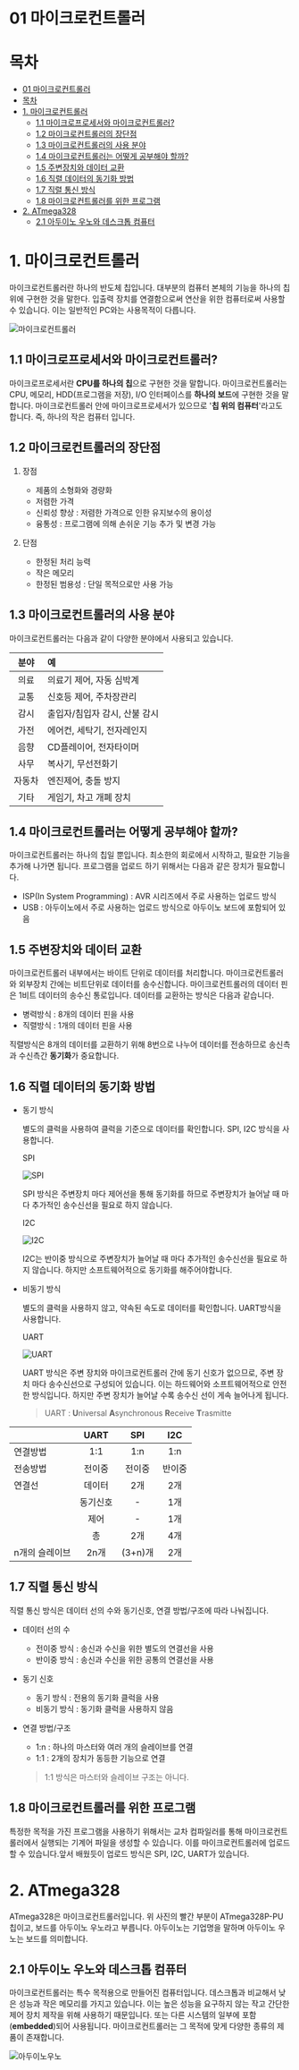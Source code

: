 01 마이크로컨트롤러
===

# 목차

- [01 마이크로컨트롤러](#01-%eb%a7%88%ec%9d%b4%ed%81%ac%eb%a1%9c%ec%bb%a8%ed%8a%b8%eb%a1%a4%eb%9f%ac)
- [목차](#%eb%aa%a9%ec%b0%a8)
- [1. 마이크로컨트롤러](#1-%eb%a7%88%ec%9d%b4%ed%81%ac%eb%a1%9c%ec%bb%a8%ed%8a%b8%eb%a1%a4%eb%9f%ac)
  - [1.1 마이크로프로세서와 마이크로컨트롤러?](#11-%eb%a7%88%ec%9d%b4%ed%81%ac%eb%a1%9c%ed%94%84%eb%a1%9c%ec%84%b8%ec%84%9c%ec%99%80-%eb%a7%88%ec%9d%b4%ed%81%ac%eb%a1%9c%ec%bb%a8%ed%8a%b8%eb%a1%a4%eb%9f%ac)
  - [1.2 마이크로컨트롤러의 장단점](#12-%eb%a7%88%ec%9d%b4%ed%81%ac%eb%a1%9c%ec%bb%a8%ed%8a%b8%eb%a1%a4%eb%9f%ac%ec%9d%98-%ec%9e%a5%eb%8b%a8%ec%a0%90)
  - [1.3 마이크로컨트롤러의 사용 분야](#13-%eb%a7%88%ec%9d%b4%ed%81%ac%eb%a1%9c%ec%bb%a8%ed%8a%b8%eb%a1%a4%eb%9f%ac%ec%9d%98-%ec%82%ac%ec%9a%a9-%eb%b6%84%ec%95%bc)
  - [1.4 마이크로컨트롤러는 어떻게 공부해야 할까?](#14-%eb%a7%88%ec%9d%b4%ed%81%ac%eb%a1%9c%ec%bb%a8%ed%8a%b8%eb%a1%a4%eb%9f%ac%eb%8a%94-%ec%96%b4%eb%96%bb%ea%b2%8c-%ea%b3%b5%eb%b6%80%ed%95%b4%ec%95%bc-%ed%95%a0%ea%b9%8c)
  - [1.5 주변장치와 데이터 교환](#15-%ec%a3%bc%eb%b3%80%ec%9e%a5%ec%b9%98%ec%99%80-%eb%8d%b0%ec%9d%b4%ed%84%b0-%ea%b5%90%ed%99%98)
  - [1.6 직렬 데이터의 동기화 방법](#16-%ec%a7%81%eb%a0%ac-%eb%8d%b0%ec%9d%b4%ed%84%b0%ec%9d%98-%eb%8f%99%ea%b8%b0%ed%99%94-%eb%b0%a9%eb%b2%95)
  - [1.7 직렬 통신 방식](#17-%ec%a7%81%eb%a0%ac-%ed%86%b5%ec%8b%a0-%eb%b0%a9%ec%8b%9d)
  - [1.8 마이크로컨트롤러를 위한 프로그램](#18-%eb%a7%88%ec%9d%b4%ed%81%ac%eb%a1%9c%ec%bb%a8%ed%8a%b8%eb%a1%a4%eb%9f%ac%eb%a5%bc-%ec%9c%84%ed%95%9c-%ed%94%84%eb%a1%9c%ea%b7%b8%eb%9e%a8)
- [2. ATmega328](#2-atmega328)
  - [2.1 아두이노 우노와 데스크톱 컴퓨터](#21-%ec%95%84%eb%91%90%ec%9d%b4%eb%85%b8-%ec%9a%b0%eb%85%b8%ec%99%80-%eb%8d%b0%ec%8a%a4%ed%81%ac%ed%86%b1-%ec%bb%b4%ed%93%a8%ed%84%b0)

# 1. 마이크로컨트롤러

마이크로컨트롤러란 하나의 반도체 칩입니다. 대부분의 컴퓨터 본체의 기능을 하나의 칩 위에 구현한 것을 말한다. 입출력 장치를 연결함으로써 연산을 위한 컴퓨터로써 사용할 수 있습니다. 이는 일반적인 PC와는 사용목적이 다릅니다.

![마이크로컨트롤러](./img/마이크로컨트롤러.png)

## 1.1 마이크로프로세서와 마이크로컨트롤러?

마이크로프로세서란 **CPU를 하나의 칩**으로 구현한 것을 말합니다. 마이크로컨트롤러는 CPU, 메모리, HDD(프로그램을 저장), I/O 인터페이스를 **하나의 보드**에 구현한 것을 말합니다. 마이크로컨트롤러 안에 마이크로프로세서가 있으므로 '**칩 위의 컴퓨터**'라고도 합니다. 즉, 하나의 작은 컴퓨터 입니다.

## 1.2 마이크로컨트롤러의 장단점

1. 장점
    - 제품의 소형화와 경량화
    - 저렴한 가격
    - 신뢰성 향상 : 저렴한 가격으로 인한 유지보수의 용이성
    - 융통성 : 프로그램에 의해 손쉬운 기능 추가 및 변경 가능

2. 단점
    - 한정된 처리 능력
    - 작은 메모리
    - 한정된 범용성 : 단일 목적으로만 사용 가능

## 1.3 마이크로컨트롤러의 사용 분야

마이크로컨트롤러는 다음과 같이 다양한 분야에서 사용되고 있습니다.

|  분야   | 예                 |
| :---: | :---------------- |
|  의료   | 의료기 제어, 자동 심박계    |
|  교통   | 신호등 제어, 주차장관리     |
|  감시   | 출입자/침입자 감시, 산불 감시 |
|  가전   | 에어컨, 세탁기, 전자레인지   |
|  음향   | CD플레이어, 전자타이머     |
|  사무   | 복사기, 무선전화기        |
|  자동차  | 엔진제어, 충돌 방지       |
|  기타   | 게임기, 차고 개폐 장치     |

## 1.4 마이크로컨트롤러는 어떻게 공부해야 할까?

마이크로컨트롤러는 하나의 칩일 뿐입니다. 최소한의 회로에서 시작하고, 필요한 기능을 추가해 나가면 됩니다. 프로그램을 업로드 하기 위해서는 다음과 같은 장치가 필요합니다.

- ISP(In System Programming) : AVR 시리즈에서 주로 사용하는 업로드 방식
- USB : 아두이노에서 주로 사용하는 업로드 방식으로 아두이노 보드에 포함되어 있음

## 1.5 주변장치와 데이터 교환

마이크로컨트롤러 내부에서는 바이트 단위로 데이터를 처리합니다. 마이크로컨트롤러와 외부장치 간에는 비트단위로 데이터를 송수신합니다. 마이크로컨트롤러의 데이터 핀은 1비트 데이터의 송수신 통로입니다. 데이터를 교환하는 방식은 다음과 같습니다.

- 병력방식 : 8개의 데이터 핀을 사용
- 직렬방식 : 1개의 데이터 핀을 사용

직렬방식은 8개의 데이터를 교환하기 위해 8번으로 나누어 데이터를 전송하므로 송신측과 수신측간 **동기화**가 중요합니다.

## 1.6 직렬 데이터의 동기화 방법

- 동기 방식

  별도의 클럭을 사용하여 클럭을 기준으로 데이터를 확인합니다. SPI, I2C 방식을 사용합니다.

  SPI

  ![SPI](img/SPI.png)

  SPI 방식은 주변장치 마다 제어선을 통해 동기화를 하므로 주변장치가 늘어날 때 마다 추가적인 송수신선을 필요로 하지 않습니다.

  I2C

  ![I2C](img/I2C.png)

  I2C는 반이중 방식으로 주변장치가 늘어날 때 마다 추가적인 송수신선을 필요로 하지 않습니다. 하지만 소프트웨어적으로 동기화를 해주어야합니다.

- 비동기 방식
  
  별도의 클럭을 사용하지 않고, 약속된 속도로 데이터를 확인합니다. UART방식을 사용합니다.

  UART

  ![UART](img/UART.png)

  UART 방식은 주변 장치와 마이크로컨트롤러 간에 동기 신호가 없으므로, 주변 장치 마다 송수신선으로 구성되어 있습니다. 이는 하드웨어와 소프트웨어적으로 안전한 방식입니다. 하지만 주변 장치가 늘어날 수록 송수신 선이 게속 늘어나게 됩니다.

  > UART : **U**niversal **A**synchronous **R**eceive **T**rasmitte 

|          | UART  |  SPI   |  I2C  |
| :------- | :---: | :----: | :---: |
| 연결방법     |  1:1  |  1:n   |  1:n  |
| 전송방법     |  전이중  |  전이중   |  반이중  |
| 연결선      |  데이터  |   2개   |  2개   | 1개 |
|          | 동기신호  |   -    |  1개   | 1개 |
|          |  제어   |   -    |  1개   | -  |
|          |   총   |   2개   |  4개   | 2개 |
| n개의 슬레이브 |  2n개  | (3+n)개 |  2개   |

## 1.7 직렬 통신 방식

직렬 통신 방식은 데이터 선의 수와 동기신호, 연결 방법/구조에 따라 나눠집니다.

- 데이터 선의 수
  - 전이중 방식 : 송신과 수신을 위한 별도의 연결선을 사용
  - 반이중 방식 : 송신과 수신을 위한 공통의 연결선을 사용

- 동기 신호
  - 동기 방식 : 전용의 동기화 클럭을 사용
  - 비동기 방식 : 동기화 클럭을 사용하지 않음

- 연결 방법/구조
  - 1:n : 하나의 마스터와 여러 개의 슬레이브를 연결
  - 1:1 : 2개의 장치가 동등한 기능으로 연결 
  > 1:1 방식은 마스터와 슬레이브 구조는 아니다.
  
## 1.8 마이크로컨트롤러를 위한 프로그램

특정한 목적을 가진 프로그램을 사용하기 위해서는 교차 컴파일러를 통해 마이크로컨트롤러에서 실행되는 기계어 파일을 생성할 수 있습니다. 이를 마이크로컨트롤러에 업로드할 수 있습니다.앞서 배웠듯이 업로드 방식은 SPI, I2C, UART가 있습니다. 

# 2. ATmega328

ATmega328은 마이크로컨트롤러입니다. 위 사진의 빨간 부분이 ATmega328P-PU 칩이고, 보드를 아두이노 우노라고 부릅니다. 아두이노는 기업명을 말하며 아두이노 우노는 보드를 의미합니다.

## 2.1 아두이노 우노와 데스크톱 컴퓨터

마이크로컨트롤러는 특수 목적용으로 만들어진 컴퓨터입니다. 데스크톱과 비교해서 낮은 성능과 작은 메모리를 가지고 있습니다. 이는 높은 성능을 요구하지 않는 작고 간단한 제어 장치 제작을 위해 사용하기 때문입니다. 또는 다른 시스템의 일부에 포함(**embedded**)되어 사용됩니다. 마이크로컨트롤러는 그 목적에 맞게 다양한 종류의 제품이 존재합니다.

![아두이노우노](./img/아두이노우노.png)

